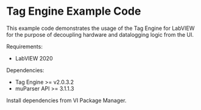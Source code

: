 # Tag Engine Example Code
This example code demonstrates the usage of the Tag Engine for LabVIEW for the purpose of decoupling hardware and datalogging logic from the UI.

Requirements:
- LabVIEW 2020

Dependencies:
- Tag Engine >= v2.0.3.2
- muParser API >= 3.1.1.3

Install dependencies from VI Package Manager.
